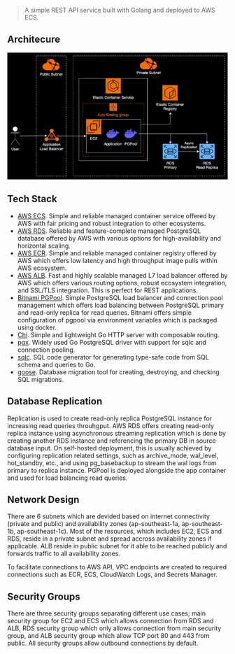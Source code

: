 > A simple REST API service built with Golang and deployed to AWS ECS.

## Architecure

![Architecture diagram](./docs/architecture.png)

## Tech Stack

- [AWS ECS](https://aws.amazon.com/ecs/). Simple and reliable managed container service offered by AWS with fair pricing and robust integration to other ecosystems.
- [AWS RDS](https://aws.amazon.com/rds/). Reliable and feature-complete managed PostgreSQL database offered by AWS with various options for high-availability and horizontal scaling.
- [AWS ECR](https://aws.amazon.com/ecr/). Simple and reliable managed container registry offered by AWS which offers low latency and high throughput image pulls within AWS ecosystem.
- [AWS ALB](https://aws.amazon.com/elasticloadbalancing/application-load-balancer/). Fast and highly scalable managed L7 load balancer offered by AWS which offers various routing options, robust ecosystem integration, and SSL/TLS integration. This is perfect for REST applications.
- [Bitnami PGPool](https://bitnami.com/stack/pgpool). Simple PostgreSQL load balancer and connection pool management which offers load balancing between PostgreSQL primary and read-only replica for read queries. Bitnami offers simple configuration of pgpool via environment variables which is packaged using docker.
- [Chi](https://github.com/go-chi/chi). Simple and lightweight Go HTTP server with composable routing.
- [pgx](https://github.com/jackc/pgx). Widely used Go PostgreSQL driver with support for sqlc and connection pooling.
- [sqlc](https://github.com/sqlc-dev/sqlc). SQL code generator for generating type-safe code from SQL schema and queries to Go.
- [goose](https://github.com/pressly/goose). Database migration tool for creating, destroying, and checking SQL migrations.

## Database Replication

Replication is used to create read-only replica PostgreSQL instance for increasing read queries throuhgput. AWS RDS offers creating read-only replica instance using asynchronous streaming replication which is done by creating another RDS instance and referencing the primary DB in source database input. On self-hosted deployment, this is usually achieved by configuring replication related settings, such as archive_mode, wal_level, hot_standby, etc., and using pg_basebackup to stream the wal logs from primary to replica instance. PGPool is deployed alongside the app container and used for load balancing read queries.

## Network Design

There are 6 subnets which are devided based on internet connectivity (private and public) and availability zones (ap-southeast-1a, ap-southeast-1b, ap-southeast-1c). Most of the resources, which includes EC2, ECS and RDS, reside in a private subnet and spread accross availability zones if applicable. ALB reside in public subnet for it able to be reached publicly and forwards traffic to all availability zones. 

To facilitate connections to AWS API, VPC endpoints are created to required connections such as ECR, ECS, CloudWatch Logs, and Secrets Manager. 

## Security Groups

There are three security groups separating different use cases; main security group for EC2 and ECS which allows connection from RDS and ALB, RDS security group which only allows connection from main security group, and ALB security group which allow TCP port 80 and 443 from public. All security groups allow outbound connections by default.

